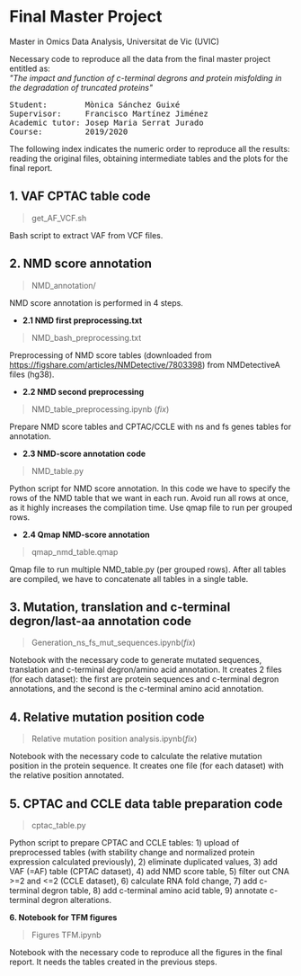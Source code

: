 # Final Master Project

Master in Omics Data Analysis, Universitat de Vic (UVIC)

Necessary code to reproduce all the data from the final master project entitled as:\
*"The impact and function of c-terminal degrons and protein misfolding in the degradation of truncated proteins"*
<pre>
Student:        Mònica Sánchez Guixé
Supervisor:     Francisco Martínez Jiménez
Academic tutor: Josep Maria Serrat Jurado
Course:         2019/2020
</pre>

The following index indicates the numeric order to reproduce all the results: reading the original files, obtaining intermediate tables and the plots for the final report.

## 1. VAF CPTAC table code
  >get_AF_VCF.sh

  Bash script to extract VAF from VCF files.
  
## 2. NMD score annotation
  >NMD_annotation/

  NMD score annotation is performed in 4 steps.
  
*  **2.1 NMD first preprocessing.txt**
  >NMD_bash_preprocessing.txt
  
  Preprocessing of NMD score tables (downloaded from https://figshare.com/articles/NMDetective/7803398) from NMDetectiveA files (hg38).
    
*  **2.2 NMD second preprocessing**
  >NMD_table_preprocessing.ipynb (*fix*)
  
  Prepare NMD score tables and CPTAC/CCLE with ns and fs genes tables for annotation.
    
*  **2.3 NMD-score annotation code**
  >NMD_table.py
  
  Python script for NMD score annotation. In this code we have to specify the rows of the NMD table that we want in each run. Avoid run all rows at once, as it highly increases the compilation time. Use qmap file to run per grouped rows.
    
*  **2.4 Qmap NMD-score annotation**
  >qmap_nmd_table.qmap
  
  Qmap file to run multiple NMD_table.py (per grouped rows). After all tables are compiled, we have to concatenate all tables in a single table.
    
## 3. Mutation, translation and c-terminal degron/last-aa annotation code
  >Generation_ns_fs_mut_sequences.ipynb(*fix*)

  Notebook with the necessary code to generate mutated sequences, translation and c-terminal degron/amino acid annotation. It creates 2 files (for each dataset): the first are protein sequences and c-terminal degron annotations, and the second is the c-terminal amino acid annotation.
  
## 4. Relative mutation position code
  >Relative mutation position analysis.ipynb(*fix*)

  Notebook with the necessary code to calculate the relative mutation position in the protein sequence. It creates one file (for each dataset) with the relative position annotated.
  
## 5. CPTAC and CCLE data table preparation code
  >cptac_table.py

  Python script to prepare CPTAC and CCLE tables: 1) upload of preprocessed tables (with stability change and normalized protein expression calculated previously), 2) eliminate duplicated values, 3) add VAF (=AF) table (CPTAC dataset), 4) add NMD score table, 5) filter out CNA >=2 and <=2 (CCLE dataset), 6) calculate RNA fold change, 7) add c-terminal degron table, 8) add c-terminal amino acid table, 9) annotate c-terminal degron alterations.
  
**6. Notebook for TFM figures**
  >Figures TFM.ipynb

  Notebook with the necessary code to reproduce all the figures in the final report. It needs the tables created in the previous steps.
